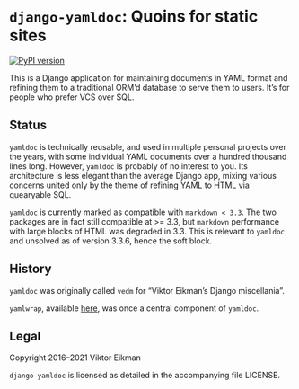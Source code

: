 # `django-yamldoc`: Quoins for static sites

[![PyPI version](https://badge.fury.io/py/django-yamldoc.svg)](https://badge.fury.io/py/django-yamldoc)

This is a Django application for maintaining documents in YAML format and
refining them to a traditional ORM’d database to serve them to users. It’s for
people who prefer VCS over SQL.

## Status

`yamldoc` is technically reusable, and used in multiple personal projects over
the years, with some individual YAML documents over a hundred thousand lines
long. However, `yamldoc` is probably of no interest to you. Its architecture
is less elegant than the average Django app, mixing various concerns united
only by the theme of refining YAML to HTML via quearyable SQL.

`yamldoc` is currently marked as compatible with `markdown < 3.3`. The two
packages are in fact still compatible at >= 3.3, but `markdown` performance
with large blocks of HTML was degraded in 3.3. This is relevant to `yamldoc`
and unsolved as of version 3.3.6, hence the soft block.

## History

`yamldoc` was originally called `vedm` for “Viktor Eikman’s Django miscellania”.

`yamlwrap`, available [here](https://github.com/veikman/yamlwrap), was once a
central component of `yamldoc`.

## Legal

Copyright 2016–2021 Viktor Eikman

`django-yamldoc` is licensed as detailed in the accompanying file LICENSE.
